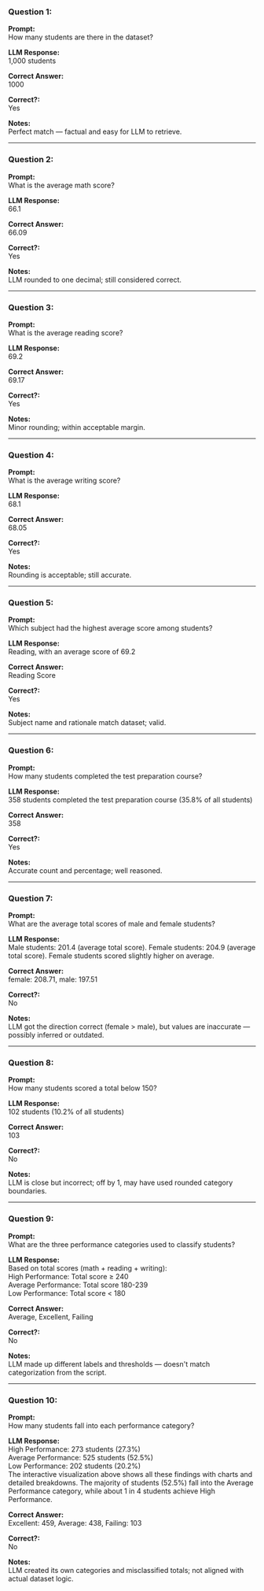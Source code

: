 ### Question 1:  
**Prompt:**  
How many students are there in the dataset?  

**LLM Response:**  
1,000 students  

**Correct Answer:**  
1000  

**Correct?:**  
Yes  

**Notes:**  
Perfect match — factual and easy for LLM to retrieve.

---

### Question 2:  
**Prompt:**  
What is the average math score?  

**LLM Response:**  
66.1  

**Correct Answer:**  
66.09  

**Correct?:**  
Yes  

**Notes:**  
LLM rounded to one decimal; still considered correct.

---

### Question 3:  
**Prompt:**  
What is the average reading score?  

**LLM Response:**  
69.2  

**Correct Answer:**  
69.17  

**Correct?:**  
Yes  

**Notes:**  
Minor rounding; within acceptable margin.

---

### Question 4:  
**Prompt:**  
What is the average writing score?  

**LLM Response:**  
68.1  

**Correct Answer:**  
68.05  

**Correct?:**  
Yes  

**Notes:**  
Rounding is acceptable; still accurate.

---

### Question 5:  
**Prompt:**  
Which subject had the highest average score among students?  

**LLM Response:**  
Reading, with an average score of 69.2  

**Correct Answer:**  
Reading Score  

**Correct?:**  
Yes  

**Notes:**  
Subject name and rationale match dataset; valid.

---

### Question 6:  
**Prompt:**  
How many students completed the test preparation course?  

**LLM Response:**  
358 students completed the test preparation course (35.8% of all students)  

**Correct Answer:**  
358  

**Correct?:**  
Yes  

**Notes:**  
Accurate count and percentage; well reasoned.

---

### Question 7:  
**Prompt:**  
What are the average total scores of male and female students?  

**LLM Response:**  
Male students: 201.4 (average total score). Female students: 204.9 (average total score). Female students scored slightly higher on average.  

**Correct Answer:**  
female: 208.71, male: 197.51  

**Correct?:**  
No  

**Notes:**  
LLM got the direction correct (female > male), but values are inaccurate — possibly inferred or outdated.

---

### Question 8:  
**Prompt:**  
How many students scored a total below 150?  

**LLM Response:**  
102 students (10.2% of all students)  

**Correct Answer:**  
103  

**Correct?:**  
No  

**Notes:**  
LLM is close but incorrect; off by 1, may have used rounded category boundaries.

---

### Question 9:  
**Prompt:**  
What are the three performance categories used to classify students?  

**LLM Response:**  
Based on total scores (math + reading + writing):  
High Performance: Total score ≥ 240  
Average Performance: Total score 180-239  
Low Performance: Total score < 180  

**Correct Answer:**  
Average, Excellent, Failing  

**Correct?:**  
No  

**Notes:**  
LLM made up different labels and thresholds — doesn't match categorization from the script.

---

### Question 10:  
**Prompt:**  
How many students fall into each performance category?  

**LLM Response:**  
High Performance: 273 students (27.3%)  
Average Performance: 525 students (52.5%)  
Low Performance: 202 students (20.2%)  
The interactive visualization above shows all these findings with charts and detailed breakdowns. The majority of students (52.5%) fall into the Average Performance category, while about 1 in 4 students achieve High Performance.  

**Correct Answer:**  
Excellent: 459, Average: 438, Failing: 103  

**Correct?:**  
No  

**Notes:**  
LLM created its own categories and misclassified totals; not aligned with actual dataset logic.
